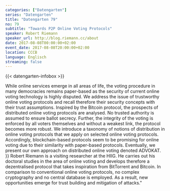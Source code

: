 ```yaml
---
categories: ["Datengarten"]
series: "Datengarten"
title: "Datengarten 79"
no: 79
subtitle: "Towards P2P Online Voting Protocols"
speaker: Robert Riemann
speaker_url: http://blog.riemann.cc/about
date: 2017-08-08T00:00:00+02:00
event_date: 2017-08-08T20:00:00+02:00
location: CCCB
language: Englisch
streaming: false
---
```

{{< datengarten-infobox >}}

While online services emerge in all areas of life, the voting procedure in many democracies remains paper-based as the security of current online voting technology is highly disputed. We address the issue of trustworthy online voting protocols and recall therefore their security concepts with their trust assumptions. Inspired by the Bitcoin protocol, the prospects of distributed online voting protocols are analysed. No trusted authority is assumed to ensure ballot secrecy. Further, the integrity of the voting is enforced by all voters themselves and without a weakest link, the protocol becomes more robust. We introduce a taxonomy of notions of distribution in online voting protocols that we apply on selected online voting protocols. Accordingly, blockchain-based protocols seem to be promising for online voting due to their similarity with paper-based protocols. Eventually, we present our own approach on distributed online voting denoted ADVOKAT.
}}
Robert Riemann is a visiting researcher at the HIIG. He carries out his doctoral studies in the area of online voting and develops therefore a dezentralised protocol that takes inspiration from BitTorrent and Bitcoin. In comparison to conventional online voting protocols, no complex cryptography and no central database is employed. As a result, new opportunities emerge for trust building and mitigation of attacks."
